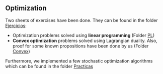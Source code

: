 Optimization
---

Two sheets of exercises have been done. They can be found in the folder [Ejercicios]():

- Optimization problems solved using **linear programming** (Folder [PL]())
- **Convex optimization** problems solved using Lagrangian duality. Also, proof for some known propositions have been done by us (Folder [Convex]())

Furthermore, we implemented a few stochastic optimization algorithms which can be found in the folder [Practicas]()
